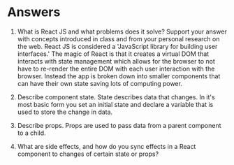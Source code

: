 # Answers

1. What is React JS and what problems does it solve? Support your answer with concepts introduced in class and from your personal research on the web.
    React JS is considered a 'JavaScript library for building user interfaces.' The magic of React is that it creates a virtual DOM that interacts with state management which allows for the browser to not have to re-render the entire DOM with each user interaction with the browser. Instead the app is broken down into smaller components that can have their own state saving lots of computing power.

1. Describe component state.
    State describes data that changes. In it's most basic form you set an initial state and declare a variable that is used to store the change in data.

1. Describe props.
   Props are used to pass data from a parent component to a child. 

1. What are side effects, and how do you sync effects in a React component to changes of certain state or props?

 
